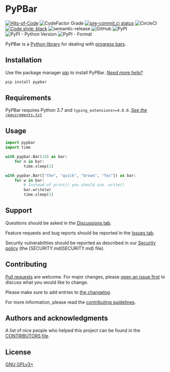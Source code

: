 # PyPBar

[![Hits-of-Code](https://hitsofcode.com/github/koviubi56/pypbar?branch=main)](https://hitsofcode.com/github/koviubi56/pypbar/view?branch=main)
![CodeFactor Grade](https://img.shields.io/codefactor/grade/github/koviubi56/pypbar)
[![pre-commit.ci status](https://results.pre-commit.ci/badge/github/koviubi56/pypbar/main.svg)](https://results.pre-commit.ci/latest/github/koviubi56/pypbar/main)
![CircleCI](https://img.shields.io/circleci/build/github/koviubi56/pypbar)
[![Code style: black](https://img.shields.io/badge/code%20style-black-000000.svg)](https://github.com/psf/black)
![semantic-release](https://img.shields.io/badge/%F0%9F%93%A6%F0%9F%9A%80-semantic--release-e10079.svg)
![GitHub](https://img.shields.io/github/license/koviubi56/pypbar)
![PyPI](https://img.shields.io/pypi/v/pypbar)
![PyPI - Python Version](https://img.shields.io/pypi/pyversions/pypbar)
![PyPI - Format](https://img.shields.io/pypi/format/pypbar)

PyPBar is a [Python library](https://docs.python.org/3/glossary.html#term-module) for dealing with [progress bars](https://en.wikipedia.org/wiki/Progress_bar).

## Installation

Use the package manager [pip](https://pip.pypa.io/en/stable/) to install PyPBar. _[Need more help?](https://packaging.python.org/en/latest/tutorials/installing-packages/)_

```bash
pip install pypbar
```

## Requirements

PyPBar requires Python 3.7 and `typing_extensions>=4.0.0`. _[See the `requirements.txt`](requirements.txt)_

## Usage

```py
import pypbar
import time

with pypbar.Bar(10) as bar:
    for n in bar:
        time.sleep(1)

with pypbar.Bar(["the", "quick", "brown", "fox"]) as bar:
    for w in bar:
        # Instead of print() you should use .write()
        bar.write(w)
        time.sleep(2)
```

## Support

Questions should be asked in the [Discussions tab](https://github.com/koviubi56/pypbar/discussions/categories/q-a).

Feature requests and bug reports should be reported in the [Issues tab](https://github.com/koviubi56/pypbar/issues/new/choose).

Security vulnerabilities should be reported as described in our [Security policy](https://github.com/koviubi56/pypbar/security/policy) (the [SECURITY.md(SECURITY.md) file).

## Contributing

[Pull requests](https://github.com/koviubi56/pypbar/blob/main/CONTRIBUTING.md#pull-requests) are welcome. For major changes, please [open an issue first](https://github.com/koviubi56/pypbar/issues/new/choose) to discuss what you would like to change.

Please make sure to add entries to [the changelog](CHANGELOG.md).

For more information, please read the [contributing guidelines](CONTRIBUTING.md).

## Authors and acknowledgments

A list of nice people who helped this project can be found in the [CONTRIBUTORS file](CONTRIBUTORS).

## License

[GNU GPLv3+](LICENSE)
